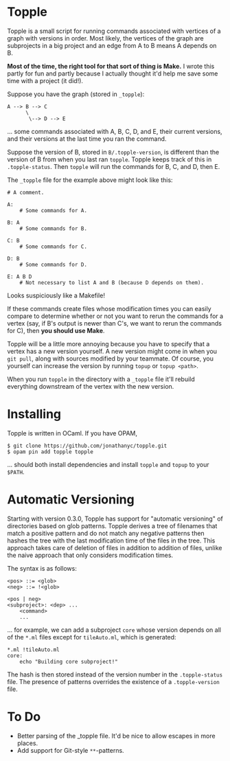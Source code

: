# Topple

Topple is a small script for running commands associated with vertices of a graph with versions in order.
Most likely, the vertices of the graph are subprojects in a big project and an edge from A to B means A depends on B.

**Most of the time, the right tool for that sort of thing is Make.**
I wrote this partly for fun and partly because I actually thought it'd help me save some time with a project (it did!).

Suppose you have the graph (stored in `_topple`):

    A --> B --> C
          \
           \--> D --> E

... some commands associated with A, B, C, D, and E, their current versions, and their versions at the last time you ran the command.

Suppose the version of B, stored in `B/.topple-version`, is different than the version of B from when you last ran `topple`.
Topple keeps track of this in `.topple-status`.
Then `topple` will run the commands for B, C, and D, then E.

The `_topple` file for the example above might look like this:

    # A comment.

    A:
        # Some commands for A.

    B: A
        # Some commands for B.

    C: B
        # Some commands for C.

    D: B
        # Some commands for D.

    E: A B D
        # Not necessary to list A and B (because D depends on them).

Looks suspiciously like a Makefile!

If these commands create files whose modification times you can easily compare to determine whether or not you want to rerun the commands for a vertex (say, if B's output is newer than C's, we want to rerun the commands for C), then **you should use Make**.

Topple will be a little more annoying because you have to specify that a vertex has a new version yourself.
A new version might come in when you `git pull`, along with sources modified by your teammate. 
Of course, you yourself can increase the version by running `topup` or `topup <path>`.

When you run `topple` in the directory with a `_topple` file it'll rebuild everything downstream of the vertex with the new version.

# Installing

Topple is written in OCaml. If you have OPAM,

    $ git clone https://github.com/jonathanyc/topple.git
    $ opam pin add topple topple

... should both install dependencies and install `topple` and `topup` to your `$PATH`.

# Automatic Versioning

Starting with version 0.3.0, Topple has support for "automatic versioning" of
directories based on glob patterns.
Topple derives a tree of filenames that match a positive pattern and do not
match any negative patterns then hashes the tree with the last modification
time of the files in the tree.
This approach takes care of deletion of files in addition to addition of files,
unlike the naive approach that only considers modification times.

The syntax is as follows:

    <pos> ::= <glob>
    <neg> ::= !<glob>
    
    <pos | neg>
    <subproject>: <dep> ...
        <command>
        ...

... for example, we can add a subproject `core` whose version depends on all of
the `*.ml` files except for `tileAuto.ml`, which is generated:

    *.ml !tileAuto.ml
    core:
        echo "Building core subproject!"

The hash is then stored instead of the version number in the `.topple-status` file.
The presence of patterns overrides the existence of a `.topple-version` file.

# To Do

- Better parsing of the _topple file. It'd be nice to allow escapes in more
  places.
- Add support for Git-style `**`-patterns.
